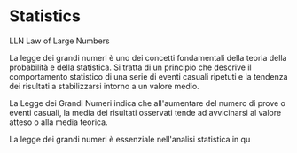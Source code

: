 # Statistics
LLN Law of Large Numbers

La legge dei grandi numeri è uno dei concetti fondamentali della teoria della probabilità e della statistica. Si tratta di un principio che descrive il comportamento statistico di una serie di eventi casuali ripetuti e la tendenza dei risultati a stabilizzarsi intorno a un valore medio.


La Legge dei Grandi Numeri indica che all'aumentare del numero di prove o eventi casuali, la media dei risultati osservati tende ad avvicinarsi al valore atteso o alla media teorica.


La legge dei grandi numeri è essenziale nell'analisi statistica in qu
